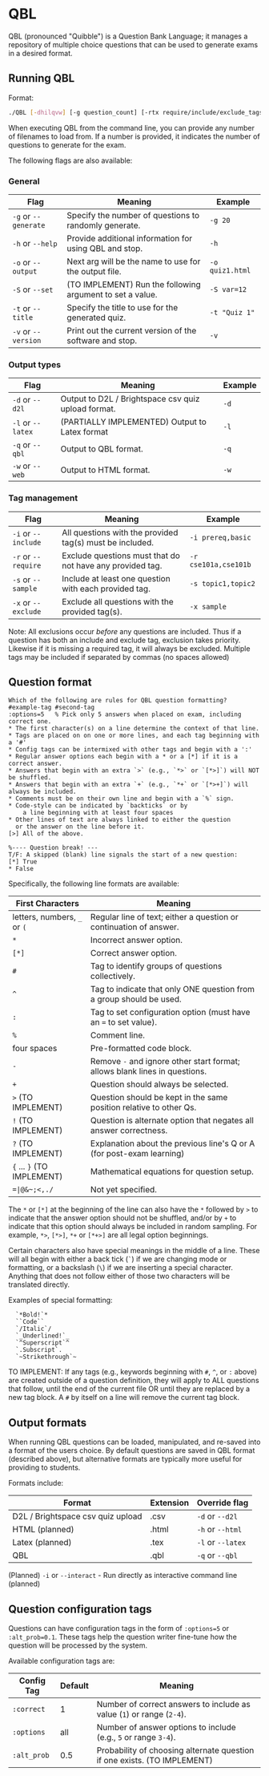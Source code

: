 # QBL

QBL (pronounced "Quibble") is a Question Bank Language; it manages a repository of multiple
choice questions that can be used to generate exams in a desired format.

## Running QBL

Format:
```bash
./QBL [-dhilqvw] [-g question_count] [-rtx require/include/exclude_tags] [-o outfile] [question_file ...]
```

When executing QBL from the command line, you can provide any number of filenames to load
from.  If a number is provided, it indicates the number of questions to generate for the
exam.

The following flags are also available:

### General
| Flag                 | Meaning                                                   | Example         |
| -------------------- | --------------------------------------------------------- | --------------- |
| `-g` or `--generate` | Specify the number of questions to randomly generate.     | `-g 20`         |
| `-h` or `--help`     | Provide additional information for using QBL and stop.    | `-h`            |
| `-o` or `--output`   | Next arg will be the name to use for the output file.     | `-o quiz1.html` |
| `-S` or `--set`      | (TO IMPLEMENT) Run the following argument to set a value. | `-S var=12`     |
| `-t` or `--title`    | Specify the title to use for the generated quiz.          | `-t "Quiz 1"`   |
| `-v` or `--version`  | Print out the current version of the software and stop.   | `-v`            |

### Output types
| Flag                 | Meaning                                                   | Example         |
| -------------------- | --------------------------------------------------------- | --------------- |
| `-d` or `--d2l`      | Output to D2L / Brightspace csv quiz upload format.       | `-d`            |
| `-l` or `--latex`    | (PARTIALLY IMPLEMENTED) Output to Latex format            | `-l`            |
| `-q` or `--qbl`      | Output to QBL format.                                     | `-q`            |
| `-w` or `--web`      | Output to HTML format.                                    | `-w`            |

### Tag management
| Flag                 | Meaning                                                   | Example              |
| -------------------- | --------------------------------------------------------- | -------------------- |
| `-i` or `--include`  | All questions with the provided tag(s) must be included.  | `-i prereq,basic`    |
| `-r` or `--require`  | Exclude questions must that do not have any provided tag. | `-r cse101a,cse101b` |
| `-s` or `--sample`   | Include at least one question with each provided tag.     | `-s topic1,topic2`   |
| `-x` or `--exclude`  | Exclude all questions with the provided tag(s).           | `-x sample`          |

Note: All exclusions occur _before_ any questions are included.  Thus if a question has both
an include and exclude tag, exclusion takes priority.  Likewise if it is missing a required tag,
it will always be excluded.  Multiple tags may be included if separated by commas (no spaces allowed)


## Question format

```
Which of the following are rules for QBL question formatting?
#example-tag #second-tag
:options=5   % Pick only 5 answers when placed on exam, including correct one.
* The first character(s) on a line determine the context of that line.
* Tags are placed on on one or more lines, and each tag beginning with a '#'
* Config tags can be intermixed with other tags and begin with a ':'
* Regular answer options each begin with a * or a [*] if it is a correct answer.
* Answers that begin with an extra `>` (e.g., `*>` or `[*>]`) will NOT be shuffled.
* Answers that begin with an extra `+` (e.g., `*+` or `[*>+]`) will always be included.
* Comments must be on their own line and begin with a `%` sign.
* Code-style can be indicated by `backticks` or by
    a line beginning with at least four spaces
* Other lines of text are always linked to either the question
  or the answer on the line before it.
[>] All of the above.

%---- Question break! --- 
T/F: A skipped (blank) line signals the start of a new question:
[*] True
* False
```

Specifically, the following line formats are available:

| First Characters   | Meaning                                                                      |
| ------------------ | ---------------------------------------------------------------------------- |
| letters, numbers, `_` or `(` | Regular line of text; either a question or continuation of answer. |
| `*`                | Incorrect answer option.                                                     |
| `[*]`              | Correct answer option.                                                       |
| `#`                | Tag to identify groups of questions collectively.                            |
| `^`                | Tag to indicate that only ONE question from a group should be used.          |
| `:`                | Tag to set configuration option (must have an `=` to set value).             |
| `% `               | Comment line.                                                                |
| four spaces        | Pre-formatted code block.                                                    |
| `-`                | Remove `-` and ignore other start format; allows blank lines in questions.   |
| `+`                | Question should always be selected.                                          |
| `>` (TO IMPLEMENT) | Question should be kept in the same position relative to other Qs.           |
| `!` (TO IMPLEMENT) | Question is alternate option that negates all answer correctness.            |
| `?` (TO IMPLEMENT) | Explanation about the previous line's Q or A (for post-exam learning)        |
| `{` ... `}` (TO IMPLEMENT) | Mathematical equations for question setup.                           |
| `=\|@&~;<,./`      | Not yet specified.                                                           |

The `*` or `[*]` at the beginning of the line can also have the `*` followed by
`>` to indicate that the answer option should not be shuffled, and/or by `+` to
indicate that this option should always be included in random sampling.
For example, `*>`, `[*>]`, `*+` or `[*+>]` are all legal option beginnings.

Certain characters also have special meanings in the middle of a line.
These will all begin with either a back tick (`` ` ``) if we are changing mode or
formatting, or a backslash (`` \ ``) if we are inserting a special character.
Anything that does not follow either of those two characters will be translated
directly.

Examples of special formatting:

```
  `*Bold!`*
  ``Code``
  `/Italic`/
  `_Underlined!`_
  `^Superscript`^
  `.Subscript`.
  `~Strikethrough`~
```

TO IMPLEMENT: If any tags (e.g., keywords beginning with `#`, `^`, or `:` above) are created
outside of a question definition, they will apply to ALL questions that follow,
until the end of the current file OR until they are replaced by a new tag
block.  A `#` by itself on a line will remove the current tag block.

## Output formats

When running QBL questions can be loaded, manipulated, and re-saved into a format of the users
choice.  By default questions are saved in QBL format (described above), but alternative
formats are typically more useful for providing to students.

Formats include:

| Format                            | Extension | Override flag      |
| --------------------------------- | --------- | ------------------ |
| D2L / Brightspace csv quiz upload | .csv      |  `-d` or `--d2l`   |
| HTML (planned)                    | .html     |  `-h` or `--html`  |
| Latex (planned)                   | .tex      |  `-l` or `--latex` |
| QBL                               | .qbl      |  `-q` or `--qbl`   |


(Planned) `-i` or `--interact` - Run directly as interactive command line (planned)

## Question configuration tags

Questions can have configuration tags in the form of `:options=5` or `:alt_prob=0.1`.
These tags help the question writer fine-tune how the question will be processed by
the system.

Available configuration tags are:

| Config Tag  | Default | Meaning                                                                  |
| ----------- | ------- | ------------------------------------------------------------------------ |
| `:correct`  | 1       | Number of correct answers to include as value (`1`) or range (`2-4`).    |
| `:options`  | all     | Number of answer options to include (e.g., `5` or range `3-4`).          |
| `:alt_prob` | 0.5     | Probability of choosing alternate question if one exists. (TO IMPLEMENT) |

